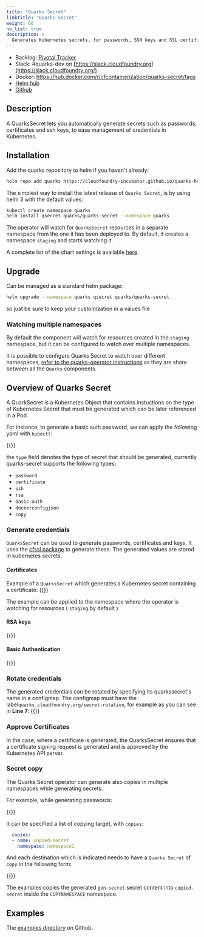 ```yaml
---
title: "Quarks Secret"
linkTitle: "Quarks Secret"
weight: 60
no_list: true
description: >
  Generates Kubernetes secrets, for passwords, SSH keys and SSL certificates from within the cluster.
---
```


* Backlog: [Pivotal Tracker](https://www.pivotaltracker.com/n/projects/2192232)
* Slack: #quarks-dev on [https://slack.cloudfoundry.org](https://slack.cloudfoundry.org/)
* Docker: https://hub.docker.com/r/cfcontainerization/quarks-secret/tags
* [Helm hub](https://hub.helm.sh/charts/quarks/quarks-secret)
* [Github](https://github.com/cloudfoundry-incubator/quarks-secret)

## Description

A QuarksSecret lets you automatically generate secrets such as passwords, certificates and ssh keys, to ease management of credentials in Kubernetes.


## Installation

Add the quarks repository to helm if you haven't already:

```bash
helm repo add quarks https://cloudfoundry-incubator.github.io/quarks-helm/
```

The simplest way to install the latest release of `Quarks Secret`, is by using helm 3 with the default values:

```bash
kubectl create namespace quarks
helm install qsecret quarks/quarks-secret --namespace quarks
```

The operator will watch for `QuarksSecret` resources in a separate namespace from the one it has been deployed to. By default, it creates a namespace `staging` and starts watching it.

A complete list of the chart settings is available [here](https://hub.helm.sh/charts/quarks/quarks-secret).

## Upgrade

Can be managed as a standard helm package:

```bash
helm upgrade --namespace quarks qsecret quarks/quarks-secret
```

 so just be sure to keep your customization in a values file

### Watching multiple namespaces

By default the component will watch for resources created in the `staging` namespace, but it can be configured to watch over multiple namespaces.

It is possible to configure Quarks Secret to watch over different namespaces, [refer to the quarks-operator instructions](../quarks-operator/install/#multiple-namespaces) as they are share between all the `Quarks` components.

## Overview of Quarks Secret

A QuarkSecret is a Kubernetes Object that contains instuctions on the type of Kubernetes Secret that must be generated which can be later referenced in a Pod.

For instance, to generate a basic auth password, we can apply the following yaml with `kubectl`:

{{<githubembed repo="cloudfoundry-incubator/quarks-secret" file="docs/examples/password.yaml" lang="yaml"  options="hl_lines=6">}}

the `type` field denotes the type of secret that should be generated, currently quarks-secret supports the following types:

- `password`
- `certificate`
- `ssh`
- `rsa`
- `basic-auth`
- `dockerconfigjson`
- `copy`

### Generate credentials

`QuarksSecret` can be used to generate passwords, certificates and keys. It uses the [cfssl package](https://github.com/cloudflare/cfssl) to generate these. The generated values are stored in kubernetes secrets.

#### Certificates
Example of a `QuarksSecret` which generates a Kubernetes secret containing a certificate:
{{<githubembed repo="cloudfoundry-incubator/quarks-secret" file="docs/examples/certificate.yaml" lang="yaml">}}

The example can be applied to the namespace where the operator is watching for resources ( `staging` by default )

#### RSA keys
{{<githubembed repo="cloudfoundry-incubator/quarks-secret" file="docs/examples/rsa.yaml" lang="yaml">}}

#### Basic Authentication
{{<githubembed repo="cloudfoundry-incubator/quarks-secret" file="docs/examples/basic-auth.yml" lang="yaml">}}

### Rotate credentials

The generated credentials can be rotated by specifying its quarkssecret's name in a configmap. The configmap must have the label```quarks.cloudfoundry.org/secret-rotation```, for example as you can see in **Line 7**:
{{<githubembed repo="cloudfoundry-incubator/quarks-secret" file="docs/examples/rotate.yaml" lang="yaml" options="hl_lines=7">}}

### Approve Certificates

In the case, where a certificate is generated, the QuarksSecret ensures that a certificate signing request is generated and is approved by the Kubernetes API server.


### Secret copy

The Quarks Secret operator can generate also copies in multiple namespaces while generating secrets.

For example, while generating passwords:

{{<githubembed repo="cloudfoundry-incubator/quarks-secret" file="docs/examples/copy.yaml" lang="yaml" >}}

It can be specified a  list of copying target, with `copies`:

```yaml
  copies:
  - name: copied-secret
    namespace: namespace1
```

And each destination which is indicated needs to have a `Quarks Secret` of `copy` in the following form:

{{<githubembed repo="cloudfoundry-incubator/quarks-secret" file="docs/examples/copy-qsecret-destination.yaml" lang="yaml" >}}


The examples copies the generated `gen-secret` secret content into `copied-secret`  inside the `COPYNAMESPACE` namespace.

## Examples

The [examples directory](https://github.com/cloudfoundry-incubator/quarks-secret/tree/master/docs/examples) on Github.
